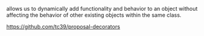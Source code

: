 allows us to dynamically add functionality and behavior to an object without affecting the behavior of other existing objects within the same class. 


https://github.com/tc39/proposal-decorators